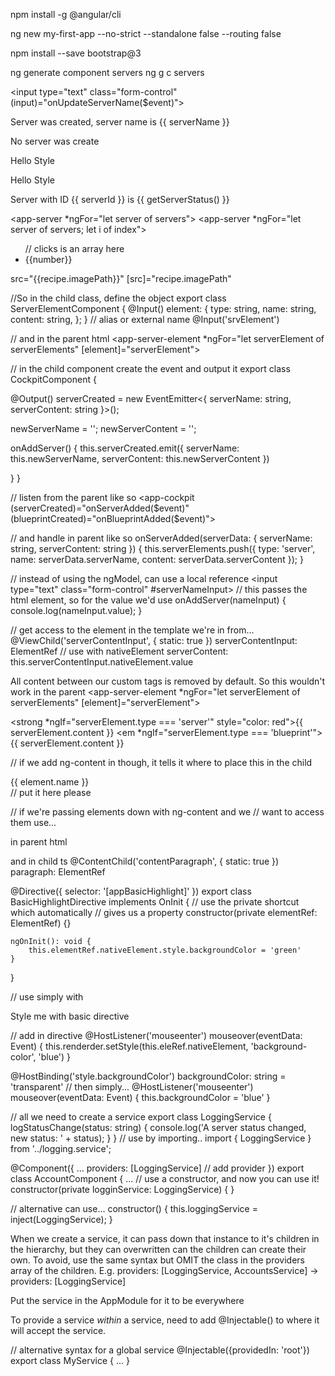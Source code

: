 
npm install -g @angular/cli

<!-- Create an angular project -->
ng new my-first-app --no-strict --standalone false --routing false

<!-- Install bootstrap -->
npm install --save bootstrap@3

<!-- Generate a component -->
<!-- shorthand  -->
ng generate component servers
ng g c servers 

<!-- use $event -->
<input type="text" class="form-control" (input)="onUpdateServerName($event)">

<!-- ngIf -->
<p *ngIf="serverCreated; else noServer">Server was created, server name is {{
    serverName }}</p>
<ng-template #noServer>
    <p>No server was create</p>
</ng-template>

<!-- ngStyle - can ommit '' with camelCase version -->
<p [ngStyle]="{'background-color': red}">Hello Style</p>
<p [ngStyle]="{backgroundColor: blue}">Hello Style</p>

<!-- ngClass - class: followed by condition -->
<p [ngClass]="{online: serverStatus === 'online' }">
    Server with ID {{ serverId }} is {{ getServerStatus() }}
</p>

<!-- ngFor - second let to get index-->
<app-server *ngFor="let server of servers"></app-server>
<app-server *ngFor="let server of servers; let i of index"></app-server>
<ul> // clicks is an array here
    <li *ngFor="let number of clicks" [ngClass]="{fifthElement: number >= 4}">{{number}}</li>
</ul>

<!-- image src with a url -->
src="{{recipe.imagePath}}" 
[src]="recipe.imagePath"


<!-- @Input - to make a custon bindable property -->
//So in the child class, define the object
export class ServerElementComponent {
  @Input() element: {
    type: string, name: string, content: string,
  };
}
// alias or external name
@Input('srvElement')

// and in the parent html
<app-server-element *ngFor="let serverElement of serverElements" [element]="serverElement"></app-server-element>


<!-- @Output - create our own custom bindable event -->

// in the child component create the event and output it
export class CockpitComponent {

  @Output() serverCreated = new EventEmitter<{ serverName: string, serverContent: string }>();

  newServerName = '';
  newServerContent = '';

  onAddServer() {
    this.serverCreated.emit({
      serverName: this.newServerName,
      serverContent: this.newServerContent
    })

  }
}

// listen from the parent like so
<app-cockpit (serverCreated)="onServerAdded($event)" (blueprintCreated)="onBlueprintAdded($event)">

// and handle in parent like so
onServerAdded(serverData: { serverName: string, serverContent: string }) {
    this.serverElements.push({
      type: 'server',
      name: serverData.serverName,
      content: serverData.serverContent
    });
  }


  <!-- Local references in templates -->
  // instead of using the ngModel, can use a local reference
  <input type="text" class="form-control" #serverNameInput>
  // this passes the html element, so for the value we'd use
  onAddServer(nameInput) {
    console.log(nameInput.value);
  }

<!-- ViewChild -->
// get access to the element in the template we're in from...
@ViewChild('serverContentInput', { static: true }) serverContentInput: ElementRef
// use with nativeElement
serverContent: this.serverContentInput.nativeElement.value

<!-- ng-content -->
All content between our custom tags is removed by default. 
So this wouldn't work in the parent
<app-server-element *ngFor="let serverElement of serverElements" [element]="serverElement">
    <p>
        <strong *ngIf="serverElement.type === 'server'" style="color: red">{{ serverElement.content }}</strong>
        <em *ngIf="serverElement.type === 'blueprint'">{{ serverElement.content }}</em>
    </p>
</app-server-element>
// if we add ng-content in though, it tells it where to place this in the child
<div class="panel panel-default">
    <div class="panel-heading">{{ element.name }}</div>
    <div class="panel-body">
        <ng-content></ng-content> // put it here please
    </div>
</div>

<!-- ContentChild -->
// if we're passing elements down with ng-content and we
// want to access them use...
 
<p #contentParagraph> in parent html

and in child ts
 @ContentChild('contentParagraph', { static: true }) paragraph: ElementRef  



 <!-- custom directive -->
@Directive({
    selector: '[appBasicHighlight]'
})
export class BasicHighlightDirective implements OnInit {
    // use the private shortcut which automatically
    // gives us a property
    constructor(private elementRef: ElementRef) {}

    ngOnInit(): void {
        this.elementRef.nativeElement.style.backgroundColor = 'green'
    }
}

// use simply with
<p appBasicHighlight>Style me with basic directive</p>

<!-- host listener - use any events even your own -->
// add in directive
@HostListener('mouseenter') mouseover(eventData: Event) {
    this.renderder.setStyle(this.eleRef.nativeElement, 'background-color', 'blue')
  }

  <!-- Host binding - access any property in directive -->
  @HostBinding('style.backgroundColor') backgroundColor: string = 'transparent'
  // then simply...
  @HostListener('mouseenter') mouseover(eventData: Event) {
    this.backgroundColor = 'blue'
  }

<!-- Services -->
// all we need to create a service
export class LoggingService {
    logStatusChange(status: string) {
        console.log('A server status changed, new status: ' + status);
    }
}
// use by importing..
import { LoggingService } from '../logging.service';

@Component({
  ...
  providers: [LoggingService] // add provider
})
export class AccountComponent {
  ...
  // use a constructor, and now you can use it!
  constructor(private logginService: LoggingService) { }

  // alternative can use...
  constructor() {
    this.loggingService = inject(LoggingService);
}

<!-- Hierarchy Services -->
When we create a service, it can pass down that instance to it's children in the hierarchy, but they can overwritten can the children can create their own.  To avoid, use the same syntax but OMIT the class in the providers array of the children. E.g.
providers: [LoggingService, AccountsService] -> providers: [LoggingService]

Put the service in the AppModule for it to be everywhere

To provide a service *within* a service, need to add @Injectable() to where it will accept the service. 

// alternative syntax for a global service
@Injectable({providedIn: 'root'})
export class MyService { ... }
  

